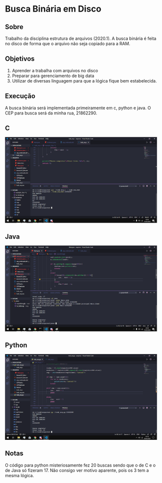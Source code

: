 # Busca Binária em Disco
## Sobre
Trabalho da disciplina estrutura de arquivos (2020.1).
A busca binária é feita no disco de forma que o arquivo não seja copiado para a RAM.
## Objetivos
 1. Aprender a trabalha com arquivos no disco
 2. Preparar para gerenciamento de big data
 3. Utilizar de diversas linguagem para que a lógica fique bem estabelecida.
## Execução 
A busca binária será implementada primeiramente em c, python e java. O CEP para busca será da minha rua, 21862290.
## C
![enter image description here](https://raw.githubusercontent.com/cassiofb-dev/bcc/master/arquivos/trabalho-busca-cep/c/bangu_c.png)
## Java
![enter image description here](https://raw.githubusercontent.com/cassiofb-dev/bcc/master/arquivos/trabalho-busca-cep/java/bangu_java.png)
## Python
![enter image description here](https://raw.githubusercontent.com/cassiofb-dev/bcc/master/arquivos/trabalho-busca-cep/python/bangu_py.png)
##  Notas
O código para python misteriosamente fez 20 buscas sendo que o de C e o de Java só fizeram 17. Não consigo ver motivo aparente, pois os 3 tem a mesma lógica.
